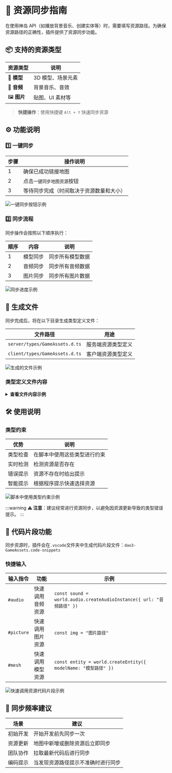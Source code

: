 # 🔄 资源同步指南

在使用神岛 API（如播放背景音乐、创建实体等）时，需要填写资源路径。为确保资源路径的正确性，插件提供了资源同步功能。

## 📦 支持的资源类型

| 资源类型    | 说明              |
| ----------- | ----------------- |
| 🧊 **模型** | 3D 模型、场景元素 |
| 🎵 **音频** | 背景音乐、音效    |
| 🖼️ **图片** | 贴图、UI 素材等   |

> **快捷操作**：使用快捷键 `Alt + Y` 快速同步资源

## ⚙️ 功能说明

### 1️⃣ 一键同步

| 步骤 | 操作说明                                 |
| ---- | ---------------------------------------- |
| 1    | 确保已成功链接地图                       |
| 2    | 点击`一键同步地图资源`按钮               |
| 3    | 等待同步完成（时间取决于资源数量和大小） |

![一键同步按钮示例](/QQ20241222-153830.png)

### 2️⃣ 同步流程

同步操作会按照以下顺序执行：

| 顺序 | 内容     | 说明             |
| ---- | -------- | ---------------- |
| 1    | 模型同步 | 同步所有模型数据 |
| 2    | 音频同步 | 同步所有音频数据 |
| 3    | 图片同步 | 同步所有图片数据 |

![同步进度示例](/QQ20241222-154927.png)

## 📄 生成文件

同步完成后，将在以下目录生成类型定义文件：

| 文件路径                       | 用途               |
| ------------------------------ | ------------------ |
| `server/types/GameAssets.d.ts` | 服务端资源类型定义 |
| `client/types/GameAssets.d.ts` | 客户端资源类型定义 |

![生成的文件示例](/QQ20241222-155644.png)

### 类型定义文件内容

<details>
<summary><b>查看文件内容示例</b></summary>

```typescript
// 地图音频资源类型
type GameAudioAssets = "";

// 地图图片资源类型
type GamePictureAssets = "";

// 地图模型资源类型
type GameModelAssets = "";
```

</details>

## 🛠️ 使用说明

### 类型约束

| 优势     | 说明                         |
| -------- | ---------------------------- |
| 类型检查 | 在脚本中使用这些类型进行约束 |
| 实时检测 | 检测资源是否存在             |
| 错误提示 | 资源不存在时给出提示         |
| 智能提示 | 根据程序提示快速选择资源     |

![脚本中使用类型约束示例](/QQ20241222-160335.png)

:::warning
**⚠️ 注意**：建议经常进行资源同步，以避免因资源更新导致的类型错误提示。
:::

## 🧩 代码片段功能

同步资源时，插件会在`.vscode`文件夹中生成代码片段文件：`dao3-GameAssets.code-snippets`

### 快捷输入

| 输入指令   | 功能             | 示例                                                                 |
| ---------- | ---------------- | -------------------------------------------------------------------- |
| `#audio`   | 快速调用音频资源 | `const sound = world.audio.createAudioInstance({ url: "音频路径" })` |
| `#picture` | 快速调用图片资源 | `const img = "图片路径"`                                             |
| `#mesh`    | 快速调用模型资源 | `const entity = world.createEntity({ modelName: "模型路径" })`       |

![快速调用资源代码片段示例](/QQ20241222-160744.png)

## 🔁 同步频率建议

| 场景     | 建议                               |
| -------- | ---------------------------------- |
| 初始开发 | 开始开发前先同步一次               |
| 资源更新 | 地图中新增或删除资源后立即同步     |
| 团队协作 | 拉取最新代码后进行同步             |
| 编码提示 | 当发现资源路径提示不准确时进行同步 |
